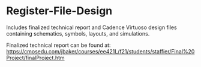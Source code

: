 # Register-File-Design
Includes finalized technical report and Cadence Virtuoso design files containing schematics, symbols, layouts, and simulations.

Finalized technical report can be found at: https://cmosedu.com/jbaker/courses/ee421L/f21/students/staffier/Final%20Project/finalProject.htm
